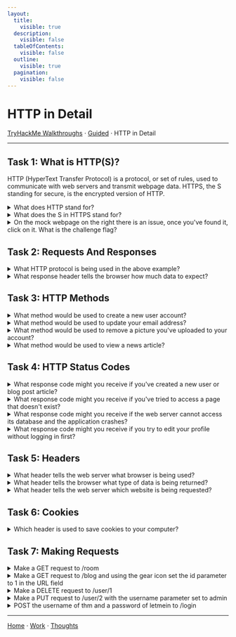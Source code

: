 ```yaml
---
layout:
  title:
    visible: true
  description:
    visible: false
  tableOfContents:
    visible: false
  outline:
    visible: true
  pagination:
    visible: false
---
```


# HTTP in Detail

[TryHackMe Walkthroughs](./) ⋅ [Guided](../) ⋅ HTTP in Detail

***

## Task 1: What is HTTP(S)?

HTTP (HyperText Transfer Protocol) is a protocol, or set of rules, used to communicate with web servers and transmit webpage data. HTTPS, the S standing for secure, is the encrypted version of HTTP.

<details>
  <summary>What does HTTP stand for?</summary>
  HyperText Transfer Protocol
</details>

<details>

<summary>What does the S in HTTPS stand for?</summary>

Secure

</details>

<details>

<summary>On the mock webpage on the right there is an issue, once you've found it, click on it. What is the challenge flag?</summary>

THM{INVALID\_HTTP\_CERT}

Notice the lock with the red slash on the left of the URL. This means that your connection is insecure.

</details>

## Task 2: Requests And Responses

<details>

<summary>What HTTP protocol is being used in the above example?</summary>

HTTP/1.1

</details>

<details>

<summary>What response header tells the browser how much data to expect?</summary>

Content-Length

</details>

## Task 3: HTTP Methods

<details>

<summary>What method would be used to create a new user account?</summary>

POST

</details>

<details>

<summary>What method would be used to update your email address?</summary>

PUT

</details>

<details>

<summary>What method would be used to remove a picture you've uploaded to your account?</summary>

DELETE

</details>

<details>

<summary>What method would be used to view a news article?</summary>

GET

</details>

## Task 4: HTTP Status Codes

<details>

<summary>What response code might you receive if you've created a new user or blog post article?</summary>

201

201 is the Created response code.

</details>

<details>

<summary>What response code might you receive if you've tried to access a page that doesn't exist?</summary>

404

404 is the Page Not Found response code.

</details>

<details>

<summary>What response code might you receive if the web server cannot access its database and the application crashes?</summary>

503

503 is the Service Unavailable response code.

</details>

<details>

<summary>What response code might you receive if you try to edit your profile without logging in first?</summary>

401

401 is the Not Authorized response code.

</details>

## Task 5: Headers

<details>

<summary>What header tells the web server what browser is being used?</summary>

User-Agent

</details>

<details>

<summary>What header tells the browser what type of data is being returned?</summary>

Content-Type

</details>

<details>

<summary>What header tells the web server which website is being requested?</summary>

Host

</details>

## Task 6: Cookies

<details>

<summary>Which header is used to save cookies to your computer?</summary>

Set-Cookie

</details>

## Task 7: Making Requests

<details>

<summary>Make a GET request to /room</summary>

THM{YOU'RE\_IN\_THE\_ROOM}

</details>

<details>

<summary>Make a GET request to /blog and using the gear icon set the id parameter to 1 in the URL field</summary>

THM{YOU\_FOUND\_THE\_BLOG}

</details>

<details>

<summary>Make a DELETE request to /user/1</summary>

THM{USER\_IS\_DELETED}

</details>

<details>

<summary>Make a PUT request to /user/2 with the username parameter set to admin</summary>

THM{USER\_HAS\_UPDATED}

</details>

<details>

<summary>POST the username of thm and a password of letmein to /login</summary>

THM{HTTP\_REQUEST\_MASTER}

</details>

***

[Home](https://app.gitbook.com/o/0kO27okC5uVB9ALX3rho/s/036xtfEIzcEdGegONXWM/) ⋅ [Work](https://app.gitbook.com/o/0kO27okC5uVB9ALX3rho/s/WaFS755Q4sf02CxLcghQ/) ⋅ [Thoughts](https://app.gitbook.com/o/0kO27okC5uVB9ALX3rho/s/s4QQPMntQ25hmJToKSOu/)
